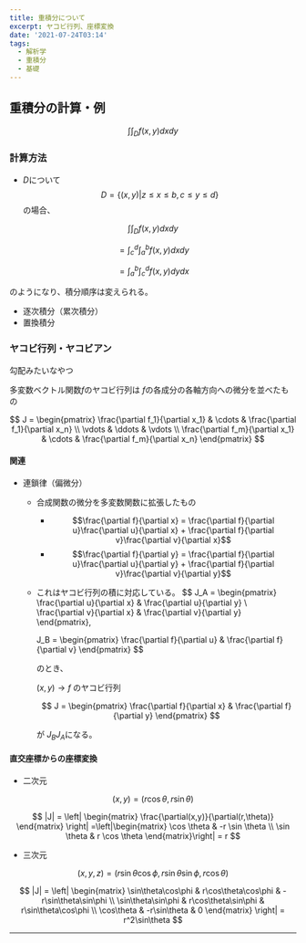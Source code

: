 ```yaml
---
title: 重積分について
excerpt: ヤコビ行列、座標変換
date: '2021-07-24T03:14'
tags:
  - 解析学
  - 重積分
  - 基礎
---
```


## 重積分の計算・例
$$\int\int_Df(x,y) dxdy$$
### 計算方法
- $D$について
$$D = \{ (x,y) | z \leq x \leq b, c \leq y \leq d \}$$
の場合、

$$\int\int_D f(x,y) dxdy$$

$$= \int_c^d\int_a^b f(x,y) dx dy$$

$$= \int_a^b\int_c^d f(x,y) dy dx$$

のようになり、積分順序は変えられる。

- 逐次積分（累次積分）
- 置換積分

### ヤコビ行列・ヤコビアン

勾配みたいなやつ

多変数ベクトル関数$f$のヤコビ行列は
$f$の各成分の各軸方向への微分を並べたもの


$$
J = \begin{pmatrix}
\frac{\partial f_1}{\partial x_1} & \cdots & \frac{\partial f_1}{\partial x_n} \\
\vdots & \ddots & \vdots \\
\frac{\partial f_m}{\partial x_1} & \cdots & \frac{\partial f_m}{\partial x_n}
\end{pmatrix}
$$

#### 関連
- 連鎖律（偏微分）
  - 合成関数の微分を多変数関数に拡張したもの
    - $$\frac{\partial f}{\partial x} = \frac{\partial f}{\partial u}\frac{\partial u}{\partial x} + \frac{\partial f}{\partial v}\frac{\partial v}{\partial x}$$
    - $$\frac{\partial f}{\partial y} = \frac{\partial f}{\partial u}\frac{\partial u}{\partial y} + \frac{\partial f}{\partial v}\frac{\partial v}{\partial y}$$
  - これはヤコビ行列の積に対応している。
    $$
    J_A = 
    \begin{pmatrix}
    \frac{\partial u}{\partial x} & \frac{\partial u}{\partial y} \\
    \frac{\partial v}{\partial x} & \frac{\partial v}{\partial y}
    \end{pmatrix},

    J_B = \begin{pmatrix}
    \frac{\partial f}{\partial u} & \frac{\partial f}{\partial v}
    \end{pmatrix}
    $$

    のとき、

    $(x,y) \rightarrow f$
    のヤコビ行列 

    $$
    J = \begin{pmatrix}
    \frac{\partial f}{\partial x} & \frac{\partial f}{\partial y}
    \end{pmatrix}
    $$

    が $J_BJ_A$になる。

#### 直交座標からの座標変換

- 二次元

$$(x,y) = (r\cos \theta, r \sin \theta)$$

$$
|J| = \left|
\begin{matrix}
\frac{\partial(x,y)}{\partial(r,\theta)}
\end{matrix}
\right|
=\left|\begin{matrix}
\cos \theta & -r \sin \theta \\
\sin \theta & r \cos \theta 
\end{matrix}\right| = r
$$

- 三次元

$$(x,y,z) = (r\sin\theta\cos\phi, r\sin\theta\sin\phi, r\cos\theta)$$

$$
|J| = \left|
\begin{matrix}
\sin\theta\cos\phi & r\cos\theta\cos\phi & -r\sin\theta\sin\phi \\
\sin\theta\sin\phi & r\cos\theta\sin\phi & r\sin\theta\cos\phi \\
\cos\theta & -r\sin\theta & 0
\end{matrix}
\right| = r^2\sin\theta
$$

<hr>